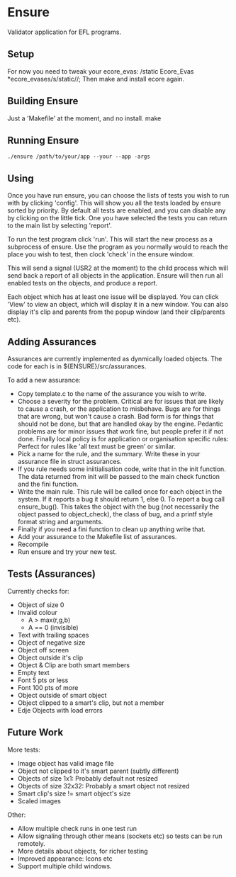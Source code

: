Ensure
======

Validator application for EFL programs.


Setup
-----

For now you need to tweak your ecore_evas:
	/static Ecore_Evas *ecore_evases/s/static//;
Then make and install ecore again.

Building Ensure
---------------

Just a 'Makefile' at the moment, and no install.
    make

Running Ensure
--------------

    ./ensure /path/to/your/app --your --app -args

Using
-----

Once you have run ensure, you can choose the lists of tests you wish to run
with by clicking 'config'.  This will show you all the tests loaded by ensure
sorted by priority.  By default all tests are enabled, and you can disable any
by clicking on the little tick.  One you have selected the tests you can
return to the main list by selecting 'report'.

To run the test program click 'run'.  This will start the new process as a
subprocess of ensure.  Use the program as you normally would to reach the
place you wish to test, then clock 'check' in the ensure window.

This will send a signal (USR2 at the moment) to the child process which will
send back a report of all objects in the application.  Ensure will then run
all enabled tests on the objects, and produce a report.

Each object which has at least one issue will be displayed.  You can click
'View' to view an object, which will display it in a new window.  You can also
display it's clip and parents from the popup window (and their clip/parents
etc).

Adding Assurances
-----------------

Assurances are currently implemented as dynmically loaded objects.  The code
for each is in ${ENSURE}/src/assurances.

To add a new assurance:
 - Copy template.c to the name of the assurance you wish to write.
 - Choose a severity for the problem.  Critical are for issues that are likely
   to cause a crash, or the application to misbehave.  Bugs are for things
   that are wrong, but won't cause a crash.  Bad form is for things that
   should not be done, but that are handled okay by the engine.  Pedantic
   problems are for minor issues that work fine, but people prefer it if not
   done.  Finally local policy is for application or organisation specific
   rules: Perfect for rules like 'all text must be green' or similar.
 - Pick a name for the rule, and the summary.  Write these in your assurance
   file in struct assurances.
 - If you rule needs some iniitialisation code, write that in the init
   function.  The data returned from init will be passed to the main check
   function and the fini function.
 - Write the main rule.  This rule will be called once for each object in the
   system.  If it reports a bug it should return 1, else 0.  To report a bug
   call ensure_bug().  This takes the object with the bug (not necessarily the
   object passed to object_check), the class of bug, and a printf style format
   string and arguments.
 - Finally if you need a fini function to clean up anything write that.
 - Add your assurance to the Makefile list of assurances.
 - Recompile
 - Run ensure and try your new test.



Tests (Assurances)
------------------

Currently checks for:

  * Object of size 0
  * Invalid colour
     - A > max(r,g,b)
     - A == 0 (invisible)
  * Text with trailing spaces
  * Object of negative size
  * Object off screen
  * Object outside it's clip
  * Object & Clip are both smart members
  * Empty text
  * Font 5 pts or less
  * Font 100 pts of more
  * Object outside of smart object
  * Object clipped to a smart's clip, but not a member
  * Edje Objects with load errors


Future Work
-----------

More tests:
   * Image object has valid image file
   * Object not clipped to it's smart parent (subtly different)
   * Objects of size 1x1: Probably default not resized
   * Objects of size 32x32: Probably a smart object not resized
   * Smart clip's size != smart object's size
   * Scaled images

Other:
   * Allow multiple check runs in one test run
   * Allow signaling through other means (sockets etc) so tests can be run
   	remotely.
   * More details about objects, for richer testing
   * Improved appearance: Icons etc
   * Support multiple child windows.
 


